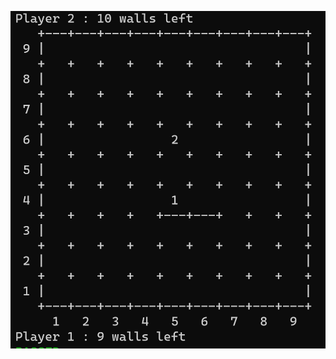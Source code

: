 ![enter image description here](https://github.com/lucasBertola/quoridor_env/blob/main/ressources/exemple.png?raw=true)
